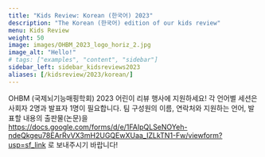 ```yaml
---
title: "Kids Review: Korean (한국어) 2023"
description: "The Korean (한국어) edition of our kids review"
menu: Kids Review
weight: 50
image: images/OHBM_2023_logo_horiz_2.jpg
image_alt: "Hello!"
# tags: ["examples", "content", "sidebar"]
sidebar_left: sidebar_kidsreviews2023
aliases: [/kidsreview/2023/korean/]
---
```


OHBM (국제뇌기능매핑학회) 2023 어린이 리뷰 행사에 지원하세요! 각 언어별 세션은 사회자 2명과 발표자 1명이 필요합니다. 팀 구성원의 이름, 연락처와 지원하는 언어, 발표할 내용의 출판물(논문)을 https://docs.google.com/forms/d/e/1FAIpQLSeNOYeh-ndeQkgeu78EArRvVX3mH2UGQEwXUaa_IZLkTN1-Fw/viewform?usp=sf_link 로 보내주시기 바랍니다!


<!-- ## Presenters and organizers
1. Name 1 ![Example image](/images/image.png)
2. Name 2 ![Example image](/images/image.png)
3. Name 3 ![Example image](/images/image.png)
-->

<!-- ## Message from organizers
Message here
-->

<!-- Youtube link, example https://www.youtube.com/watch?v=w7Ft2ymGmfc
{{< youtube w7Ft2ymGmfc >}}
-->